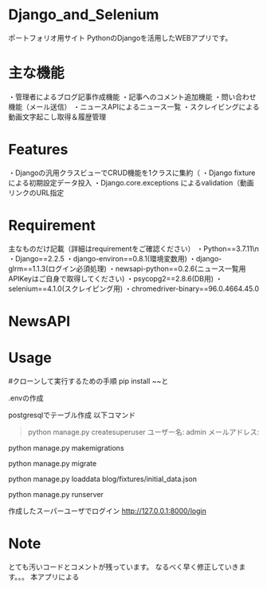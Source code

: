 # Django_and_Selenium
ポートフォリオ用サイト
PythonのDjangoを活用したWEBアプリです。

# 主な機能
・管理者によるブログ記事作成機能
・記事へのコメント追加機能
・問い合わせ機能（メール送信）
・ニュースAPIによるニュース一覧
・スクレイビングによる動画文字起こし取得＆履歴管理

# Features
・Djangoの汎用クラスビューでCRUD機能を1クラスに集約（
・Django fixtureによる初期設定データ投入
・Django.core.exceptions によるvalidation（動画リンクのURL指定

# Requirement
主なものだけ記載（詳細はrequirementをご確認ください）
・Python==3.7.11\n
・Django==2.2.5
・django-environ==0.8.1(環境変数用)
・django-glrm==1.1.3(ログイン必須処理)
・newsapi-python==0.2.6(ニュース一覧用 APIKeyはご自身で取得してください)
・psycopg2==2.8.6(DB用)
・selenium==4.1.0(スクレイピング用)
・chromedriver-binary==96.0.4664.45.0

# NewsAPI


# Usage
#クローンして実行するための手順
pip install ~~と

.envの作成

postgresqlでテーブル作成
以下コマンド

>python manage.py createsuperuser
ユーザー名: admin
メールアドレス:

python manage.py makemigrations

python manage.py migrate

python manage.py loaddata blog/fixtures/initial_data.json

python manage.py runserver

作成したスーパーユーザでログイン
http://127.0.0.1:8000/login

# Note
とても汚いコードとコメントが残っています。
なるべく早く修正していきます。。。
本アプリによる
